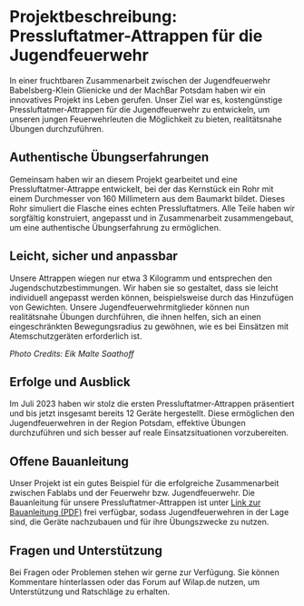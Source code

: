 # Projektbeschreibung: Pressluftatmer-Attrappen für die Jugendfeuerwehr

In einer fruchtbaren Zusammenarbeit zwischen der Jugendfeuerwehr Babelsberg-Klein Glienicke und der MachBar Potsdam haben wir ein innovatives Projekt ins Leben gerufen. Unser Ziel war es, kostengünstige Pressluftatmer-Attrappen für die Jugendfeuerwehr zu entwickeln, um unseren jungen Feuerwehrleuten die Möglichkeit zu bieten, realitätsnahe Übungen durchzuführen.

## Authentische Übungserfahrungen

Gemeinsam haben wir an diesem Projekt gearbeitet und eine Pressluftatmer-Attrappe entwickelt, bei der das Kernstück ein Rohr mit einem Durchmesser von 160 Millimetern aus dem Baumarkt bildet. Dieses Rohr simuliert die Flasche eines echten Pressluftatmers. Alle Teile haben wir sorgfältig konstruiert, angepasst und in Zusammenarbeit zusammengebaut, um eine authentische Übungserfahrung zu ermöglichen.

## Leicht, sicher und anpassbar

Unsere Attrappen wiegen nur etwa 3 Kilogramm und entsprechen den Jugendschutzbestimmungen. Wir haben sie so gestaltet, dass sie leicht individuell angepasst werden können, beispielsweise durch das Hinzufügen von Gewichten. Unsere Jugendfeuerwehrmitglieder können nun realitätsnahe Übungen durchführen, die ihnen helfen, sich an einen eingeschränkten Bewegungsradius zu gewöhnen, wie es bei Einsätzen mit Atemschutzgeräten erforderlich ist.

*Photo Credits: Eik Malte Saathoff*

## Erfolge und Ausblick

Im Juli 2023 haben wir stolz die ersten Pressluftatmer-Attrappen präsentiert und bis jetzt insgesamt bereits 12 Geräte hergestellt. Diese ermöglichen den Jugendfeuerwehren in der Region Potsdam, effektive Übungen durchzuführen und sich besser auf reale Einsatzsituationen vorzubereiten.

## Offene Bauanleitung

Unser Projekt ist ein gutes Beispiel für die erfolgreiche Zusammenarbeit zwischen Fablabs und der Feuerwehr bzw. Jugendfeuerwehr. Die Bauanleitung für unsere Pressluftatmer-Attrappen ist unter [Link zur Bauanleitung (PDF)](https://github.com/wissenschaftsladen-potsdam/Pressluftatmer-Attrappen/blob/main/Atemschutzger%C3%A4t%20Bauanleitung.pdf) frei verfügbar, sodass Jugendfeuerwehren in der Lage sind, die Geräte nachzubauen und für ihre Übungszwecke zu nutzen.

## Fragen und Unterstützung

Bei Fragen oder Problemen stehen wir gerne zur Verfügung. Sie können Kommentare hinterlassen oder das Forum auf Wilap.de nutzen, um Unterstützung und Ratschläge zu erhalten.
